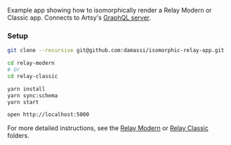 Example app showing how to isomorphically render a Relay Modern or Classic app. Connects to Artsy's [GraphQL server](https://github.com/artsy/metaphysics).

### Setup

```bash
git clone --recursive git@github.com:damassi/isomorphic-relay-app.git

cd relay-modern
# Or
cd relay-classic

yarn install
yarn sync:schema
yarn start

open http://localhost:5000
```

For more detailed instructions, see the [Relay Modern](relay-modern) or [Relay Classic](relay-classic) folders.
